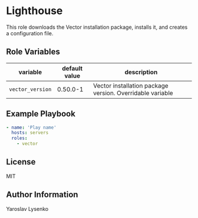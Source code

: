 Lighthouse
=========

This role downloads the Vector installation package, installs it, and creates a configuration file.

Role Variables
--------------

| variable | default value | description |
| -------- | ------------- | ----------- |
| `vector_version` | 0.50.0-1 | Vector installation package version. Overridable variable |


Example Playbook
----------------

```yaml
- name: 'Play name'   
  hosts: servers   
  roles:   
    - vector
```

License
-------

MIT

Author Information
------------------

Yaroslav Lysenko
